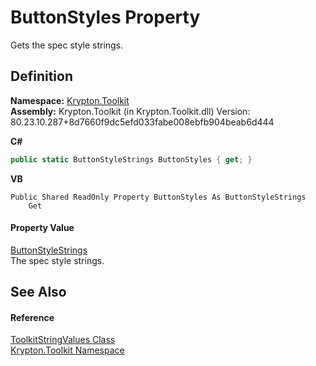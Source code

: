 # ButtonStyles Property


Gets the spec style strings.



## Definition
**Namespace:** <a href="79d2eac2-21f4-54ff-7552-b20c33c30600.md">Krypton.Toolkit</a>  
**Assembly:** Krypton.Toolkit (in Krypton.Toolkit.dll) Version: 80.23.10.287+8d7660f9dc5efd033fabe008ebfb904beab6d444

**C#**
``` C#
public static ButtonStyleStrings ButtonStyles { get; }
```
**VB**
``` VB
Public Shared ReadOnly Property ButtonStyles As ButtonStyleStrings
	Get
```



#### Property Value
<a href="1a0be75c-6aa5-b592-22f8-c2bed956cc3c.md">ButtonStyleStrings</a>  
The spec style strings.

## See Also


#### Reference
<a href="17eaa1c0-4744-e2c6-9ebe-b78766940617.md">ToolkitStringValues Class</a>  
<a href="79d2eac2-21f4-54ff-7552-b20c33c30600.md">Krypton.Toolkit Namespace</a>  
